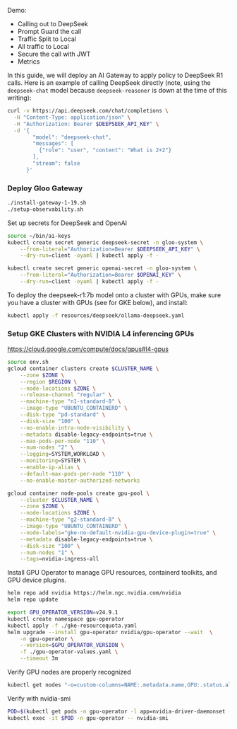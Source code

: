 Demo:
* Calling out to DeepSeek 
* Prompt Guard the call
* Traffic Split to Local
* All traffic to Local
* Secure the call with JWT
* Metrics

In this guide, we will deploy an AI Gateway to apply policy to DeepSeek R1 calls. Here is an example of calling DeepSeek directly (note, using the `deepseek-chat` model because `deepseek-reasoner` is down at the time of this writing):

```bash
curl -v https://api.deepseek.com/chat/completions \
  -H "Content-Type: application/json" \
  -H "Authorization: Bearer $DEEPSEEK_API_KEY" \
  -d '{
        "model": "deepseek-chat",
        "messages": [
          {"role": "user", "content": "What is 2+2"}
        ],
        "stream": false
      }'
```

### Deploy Gloo Gateway

```bash
./install-gateway-1-19.sh
./setup-observability.sh
```

Set up secrets for DeepSeek and OpenAI

```bash
source ~/bin/ai-keys
kubectl create secret generic deepseek-secret -n gloo-system \
    --from-literal="Authorization=Bearer $DEEPSEEK_API_KEY" \
    --dry-run=client -oyaml | kubectl apply -f -

kubectl create secret generic openai-secret -n gloo-system \
    --from-literal="Authorization=Bearer $OPENAI_KEY" \
    --dry-run=client -oyaml | kubectl apply -f -    
```

To deploy the deepseek-r1:7b model onto a cluster with GPUs, make sure you have a cluster with GPUs (see for GKE below), and install:

```bash
kubectl apply -f resources/deepseek/ollama-deepseek.yaml
```
### Setup GKE Clusters with NVIDIA L4 inferencing GPUs

https://cloud.google.com/compute/docs/gpus#l4-gpus

```bash
source env.sh
gcloud container clusters create $CLUSTER_NAME \
    --zone $ZONE \
    --region $REGION \
    --node-locations $ZONE \
    --release-channel "regular" \
    --machine-type "n1-standard-8" \
    --image-type "UBUNTU_CONTAINERD" \
    --disk-type "pd-standard" \
    --disk-size "100" \
    --no-enable-intra-node-visibility \
    --metadata disable-legacy-endpoints=true \
    --max-pods-per-node "110" \
    --num-nodes "2" \
    --logging=SYSTEM,WORKLOAD \
    --monitoring=SYSTEM \
    --enable-ip-alias \
    --default-max-pods-per-node "110" \
    --no-enable-master-authorized-networks
```

```bash
gcloud container node-pools create gpu-pool \
    --cluster $CLUSTER_NAME \
    --zone $ZONE \
    --node-locations $ZONE \
    --machine-type "g2-standard-8" \
    --image-type "UBUNTU_CONTAINERD" \
    --node-labels="gke-no-default-nvidia-gpu-device-plugin=true" \
    --metadata disable-legacy-endpoints=true \
    --disk-size "100" \
    --num-nodes "1" \
    --tags=nvidia-ingress-all
```

Install GPU Operator to manage GPU resources, containerd toolkits, and GPU device plugins.

```bash
helm repo add nvidia https://helm.ngc.nvidia.com/nvidia
helm repo update

export GPU_OPERATOR_VERSION=v24.9.1
kubectl create namespace gpu-operator
kubectl apply -f ./gke-resourcequota.yaml
helm upgrade --install gpu-operator nvidia/gpu-operator --wait  \
    -n gpu-operator \
    --version=$GPU_OPERATOR_VERSION \
    -f ./gpu-operator-values.yaml \
    --timeout 3m
```

Verify GPU nodes are properly recognized
```bash
kubectl get nodes "-o=custom-columns=NAME:.metadata.name,GPU:.status.allocatable.nvidia\.com/gpu"
```

Verify with nvidia-smi
```bash
POD=$(kubectl get pods -n gpu-operator -l app=nvidia-driver-daemonset -o jsonpath='{.items[0].metadata.name}')
kubectl exec -it $POD -n gpu-operator -- nvidia-smi
```